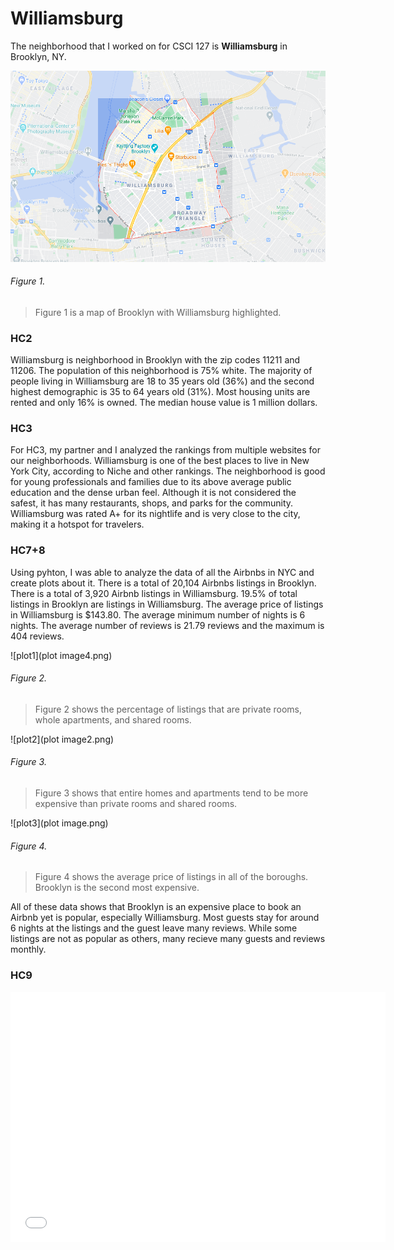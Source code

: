 # Williamsburg

The neighborhood that I worked on for CSCI 127 is **Williamsburg** in Brooklyn, NY. 


![alt text](williamsburg2.png)
###### Figure 1.
> Figure 1 is a map of Brooklyn with Williamsburg highlighted.  

### HC2
Williamsburg is neighborhood in Brooklyn with the zip codes 11211 and 11206. The population of this neighborhood is 75% white. The majority of people living in Williamsburg are 18 to 35 years old (36%) and the second highest demographic is 35 to 64 years old (31%). Most housing units are rented and only 16% is owned. The median house value is 1 million dollars.

### HC3
For HC3, my partner and I analyzed the rankings from multiple websites for our neighborhoods. Williamsburg is one of the best places to live in New York City, according to Niche and other rankings. The neighborhood is good for young professionals and families due to its above average public education and the dense urban feel. Although it is not considered the safest, it has many restaurants, shops, and parks for the community. Williamsburg was rated A+ for its nightlife and is very close to the city, making it a hotspot for travelers.

### HC7+8
Using pyhton, I was able to analyze the data of all the Airbnbs in NYC and create plots about it. There is a total of 20,104 Airbnbs listings in Brooklyn. There is a total of 3,920 Airbnb listings in Williamsburg. 19.5% of total listings in Brooklyn are listings in Williamsburg. The average price of listings in Williamsburg is $143.80. The average minimum number of nights is 6 nights. The average number of reviews is 21.79 reviews and the maximum is 404 reviews.  

![plot1](plot image4.png)  
###### Figure 2.
> Figure 2 shows the percentage of listings that are private rooms, whole apartments, and shared rooms.

![plot2](plot image2.png) 
###### Figure 3.
> Figure 3 shows that entire homes and apartments tend to be more expensive than private rooms and shared rooms.

![plot3](plot image.png) 
###### Figure 4.
> Figure 4 shows the average price of listings in all of the boroughs. Brooklyn is the second most expensive.  
  
All of these data shows that Brooklyn is an expensive place to book an Airbnb yet is popular, especially Williamsburg. Most guests stay for around 6 nights at the listings and the guest leave many reviews. While some listings are not as popular as others, many recieve many guests and reviews monthly.

### HC9
<dl>
<iframe src="AirbnbWilliamsburg.html" width="600" height="400" frameborder="0" frameborder="0" marginwidth="0" marginheight="0" allowfullscreen></iframe>
</dl>

